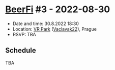 # [BeerFi](https://beerfi.gwei.cz) #3 - 2022-08-30

* Date and time: 30.8.2022 18:30
* Location: [VR Park](https://vrplaypark.com/en) ([Vaclavak22](https://www.vaclavak22.cz/)), Prague 
* RSVP: TBA

## Schedule

TBA

